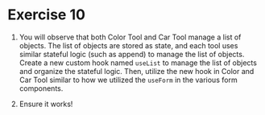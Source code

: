 # Exercise 10

1. You will observe that both Color Tool and Car Tool manage a list of objects. The list of objects are stored as state, and each tool uses similar stateful logic (such as append) to manage the list of objects. Create a new custom hook named `useList` to manage the list of objects and organize the stateful logic. Then, utilize the new hook in Color and Car Tool similar to how we utilized the `useForm` in the various form components.

2. Ensure it works!